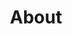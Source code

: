 ---
title: "About"
layout: category-About
permalink: /About/
author_profile: False
classes: wide
---